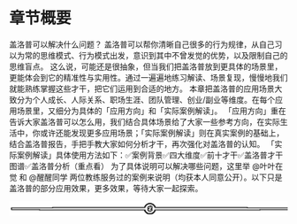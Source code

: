 # 章节概要

盖洛普可以解决什么问题？ 盖洛普可以帮你清晰自己很多的行为规律，从自己习以为常的思维模式、行为模式出发，意识到其中不曾发觉的优势，以及限制自己的思维盲点。
这么说，可能还是很抽象，但当我们把盖洛普放到更具体的场景里，更能体会到它的精准性与实用性。通过一遍遍地练习解读、场景复现，慢慢地我们就能熟练掌握这些才干，把它们运用到合适的地方。
本章把盖洛普的应用场景大致分为个人成长、人际关系、职场生涯、团队管理、创业/副业等维度。在每个应用场景里，又细分为具体的「应用方向」和「实际案例解读」。
「应用方向」重在告诉大家盖洛普可以怎么用，我们结合具体场景给了大家一些参考方向，在实际生活中，你或许还能发现更多应用场景；「实际案例解读」则在真实案例的基础上，结合盖洛普报告，手把手教大家如何分析才干，再次强化对盖洛普的认知。
「实际案例解读」具体使用方法如下：✅案例背景✅四大维度✅前十才干✅盖洛普才干图谱✅盖洛普分析（重点看） 为了具体说明可以解决哪些问题，这里举 @叶叶在觉 和 @醒醒同学 两位教练服务过的案例来说明（均获本人同意公开）。以下只是盖洛普的部分应用效果，更多效果，等待大家一起探索。

![](img/6c7de331872a8117bb5e80b7aec8953a.png)